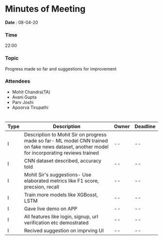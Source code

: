 # Minutes of Meeting

 
**Date** : 08-04-20
### **Time** 
 22:00
### **Topic**
Progress made so far and suggestions for improvement
### **Attendees**
* Mohit Chandra(TA)
* Avani Gupta
* Parv Joshi
* Apoorva Tirupathi


#
#
#
Type | Description | Owner | Deadline
---- | ---- | -|--
I | Description to Mohit Sir on progress made so far- ML model CNN trained on fake news dataset, another model for incorporating reviews trained|--|--| 
I | CNN dataset described, accuracy told|--|--| 
I | Mohit Sir's suggestions- Use elaborated metrics like F1 score, precsion, recall|--|-- |
I | Train more models like XGBosst, LSTM|--|--|
I | Gave live demo on APP|--|--| 
I | All features like login, signup, url verification etc demostrated|--|--| 
I | Recived suggestion on imprving UI|--|-- |


